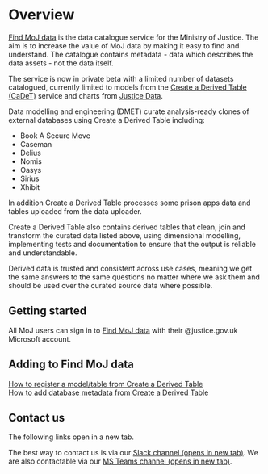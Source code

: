 # Overview

[Find MoJ data](https://find-moj-data.service.justice.gov.uk/) is the data catalogue service for the Ministry of Justice. The aim is to increase the value of MoJ data by making it easy to find and understand. The catalogue contains metadata - data which describes the data assets - not the data itself.

The service is now in private beta with a limited number of datasets catalogued, currently limited to models from the [Create a Derived Table (CaDeT)](https://github.com/moj-analytical-services/create-a-derived-table) service and charts from [Justice Data](https://data.justice.gov.uk/).

Data modelling and engineering (DMET) curate analysis-ready clones of external databases using Create a Derived Table including:
- Book A Secure Move
- Caseman
- Delius
- Nomis
- Oasys
- Sirius
- Xhibit

In addition Create a Derived Table processes some prison apps data and tables uploaded from the data uploader.

Create a Derived Table also contains derived tables that clean, join and transform the curated data listed above, using dimensional modelling, implementing tests and documentation to ensure that the output is reliable and understandable.

Derived data is trusted and consistent across use cases, meaning we get the same answers to the same questions no matter where we ask them and should be used over the curated source data where possible.

## Getting started

All MoJ users can sign in to [Find MoJ data](https://find-moj-data.service.justice.gov.uk/) with their @justice.gov.uk Microsoft account.

## Adding to Find MoJ data

[How to register a model/table from Create a Derived Table](data/cadet-registration/index.html)  
[How to add database metadata from Create a Derived Table](data/cadet-db-registration/index.html)

## Contact us

The following links open in a new tab.

The best way to contact us is via our <a href="https://moj.enterprise.slack.com/archives/C06NPM2200N" rel="noreferrer noopener" target="_blank">Slack channel<span class="govuk-visually-hidden"> (opens in new tab)</span></a>. We are also contactable via our <a href="https://teams.microsoft.com/l/channel/19%3Abb91d2a728a54472a41629ee6f2908ea%40thread.tacv2/Ask%20Data%20Catalogue?groupId=f6c3cb3b-591c-4e47-9997-25b6dc9bf5b6&tenantId=c6874728-71e6-41fe-a9e1-2e8c36776ad8" rel="noreferrer noopener" target="_blank">MS Teams channel<span class="govuk-visually-hidden"> (opens in new tab)</span></a>.
